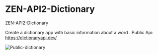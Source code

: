 # ZEN-API2-Dictionary
ZEN-API2-Dictionary

Create a dictionary app with basic information about a word .
Public Api: https://dictionaryapi.dev/

![Public-dictionary](https://github.com/user-attachments/assets/6b1c1beb-9aa3-43a5-aa0f-b91416c23106)

